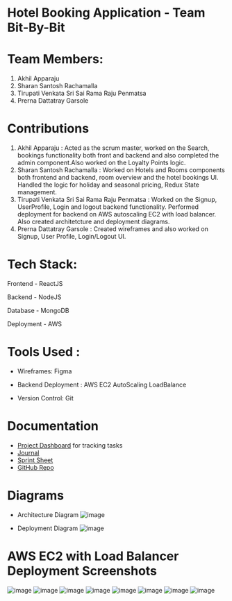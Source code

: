 #  Hotel Booking Application - Team Bit-By-Bit


                                                                                    
# Team Members:
1. Akhil Apparaju 
2. Sharan Santosh Rachamalla
3. Tirupati Venkata Sri Sai Rama Raju Penmatsa
4. Prerna Dattatray Garsole

# Contributions 
1. Akhil Apparaju : Acted as the scrum master, worked on the Search, bookings functionality both front and backend and also completed the admin component.Also worked on the Loyalty Points logic.
2. Sharan Santosh Rachamalla : Worked on Hotels and Rooms components both frontend and backend, room overview and the hotel bookings UI. Handled the logic for holiday and seasonal pricing, Redux State management.
3. Tirupati Venkata Sri Sai Rama Raju Penmatsa : Worked on the Signup, UserProfile, Login and logout backend functionality. Performed deployment for backend on AWS autoscaling EC2 with load balancer. Also created architetcture and deployment diagrams.
4. Prerna Dattatray Garsole : Created wireframes and also worked on Signup, User Profile, Login/Logout UI.

# Tech Stack:
Frontend - ReactJS

Backend - NodeJS

Database - MongoDB

Deployment - AWS

# Tools Used :

* Wireframes: Figma 

* Backend Deployment : AWS EC2 AutoScaling LoadBalance 

* Version Control: Git

# Documentation

* [Project Dashboard](https://github.com/orgs/gopinathsjsu/projects/23) for tracking tasks
* [Journal](https://github.com/gopinathsjsu/team-project-bit-by-bit/blob/main/HotelBookingApplication/files/Journal/Journal.xlsx) 
* [Sprint Sheet](https://github.com/gopinathsjsu/team-project-bit-by-bit/blob/main/HotelBookingApplication/files/Sprint/Sprint.xlsx)
* [GitHub Repo](https://github.com/gopinathsjsu/team-project-bit-by-bit)


# Diagrams

* Architecture Diagram
![image](https://user-images.githubusercontent.com/48201939/168221088-add5c3c1-40a9-4fe8-9e7e-5552f9480552.png)

* Deployment Diagram
![image](https://user-images.githubusercontent.com/48201939/168221715-05557792-d94f-4c15-a75b-5ed003422f19.png)

# AWS EC2 with Load Balancer Deployment Screenshots 


![image](https://user-images.githubusercontent.com/48201939/168220405-d2799de1-dd5f-43d9-9480-37ed84b46992.png)
![image](https://user-images.githubusercontent.com/48201939/168220417-d6d0020f-a445-4b53-8a5c-b45d7e306cf0.png)
![image](https://user-images.githubusercontent.com/48201939/168220426-a2134edc-806e-4f20-a3da-08602f6537cf.png)
![image](https://user-images.githubusercontent.com/48201939/168220436-7fdc405c-ead1-4eee-bb24-e69b0860c283.png)
![image](https://user-images.githubusercontent.com/48201939/168220443-576f68c1-1475-4a89-824e-73bbe56f7f05.png)
![image](https://user-images.githubusercontent.com/48201939/168220452-095947be-72f0-49f3-8346-131d4f18fd5f.png)
![image](https://user-images.githubusercontent.com/48201939/168220463-2c4a839d-c5f7-461d-9911-944f71b5aef9.png)
![image](https://user-images.githubusercontent.com/48201939/168220485-3f1817cc-dd9a-4d79-8461-d9563710e7b9.png)

